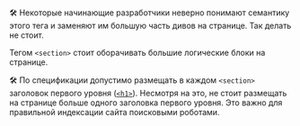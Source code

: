 🛠 Некоторые начинающие разработчики неверно понимают семантику этого тега и заменяют им большую часть дивов на странице. Так делать не стоит.

Тегом `<section>` стоит оборачивать большие логические блоки на странице.

🛠 По спецификации допустимо размещать в каждом `<section>` заголовок первого уровня ([`<h1>`](/html/h1-h6)). Несмотря на это, не стоит размещать на странице больше одного заголовка первого уровня. Это важно для правильной индексации сайта поисковыми роботами.

